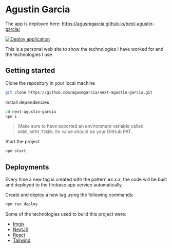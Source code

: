 # Agustin Garcia

The app is deployed here: <https://agusmgarcia.github.io/next-agustin-garcia/>

[![Deploy application](https://github.com/agusmgarcia/next-agustin-garcia/actions/workflows/deploy-app.yml/badge.svg)](https://github.com/agusmgarcia/next-agustin-garcia/actions/deploy-app.yml)

This is a personal web site to show the technologies I have worked for and the technologies I use

## Getting started

Clone the repository in your local machine

```bash
git clone https://github.com/agusmgarcia/next-agustin-garcia.git
```

Install dependencies

```bash
cd next-agustin-garcia
npm i
```

> Make sure to have exported an environment variable called `NODE_AUTH_TOKEN`. Its value should be your GitHub PAT.

Start the project

```bash
npm start
```

## Deployments

Every time a new tag is created with the pattern **v**_x.x.x_, the code will be built and deployed to the firebase app service automatically.

Create and deploy a new tag using the following commands:

```bash
npm run deploy
```

Some of the technologies used to build this project were:

- [Imgix](https://imgix.com/)
- [NextJS](https://nextjs.org/)
- [React](https://reactjs.org/)
- [Tailwind](https://tailwindcss.com)
